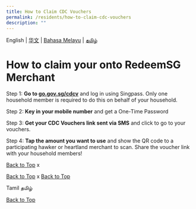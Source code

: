 ```yaml
---
title: How to Claim CDC Vouchers
permalink: /residents/how-to-claim-cdc-vouchers
description: ""
---
```



English | [华文](#ichinese) | [Bahasa Melayu](#imalay) | [தமிழ்](#itamil)
<a id="pagetop"></a>
<a id="ienglish"></a>
# How to claim your onto RedeemSG Merchant

Step 1: **Go to [go.gov.sg/cdcv](https://go.gov.sg/cdcv)** and log in using Singpass. Only one household member is required to do this on behalf of your household.

Step 2: **Key in your mobile number** and get a One-Time Password

Step 3: **Get your CDC Vouchers link sent via SMS** and click to go to your vouchers.

Step 4: **Tap the amount you want to use** and show the QR code to a participating hawker or heartland merchant to scan. Share the voucher link with your household members!


[Back to Top](#pagetop)
<a id="ichinese"></a>
x

[Back to Top](#pagetop)
<a id="imalay"></a>
x
[Back to Top](#pagetop)
<a id="itamil"></a>

Tamil தமிழ்

[Back to Top](#pagetop)